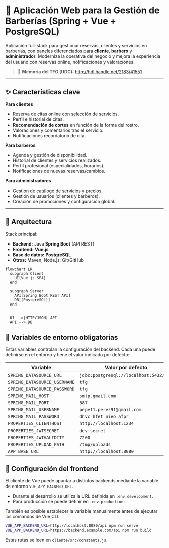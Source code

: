 # 💈 Aplicación Web para la Gestión de Barberías (Spring + Vue + PostgreSQL)

Aplicación full-stack para gestionar reservas, clientes y servicios en barberías, con paneles diferenciados para **cliente**, **barbero** y **administrador**. Moderniza la operativa del negocio y mejora la experiencia del usuario con reservas online, notificaciones y valoraciones.

> 📄 **Memoria del TFG (UDC):** http://hdl.handle.net/2183/41551

---

## ✨ Características clave

**Para clientes**
- Reserva de citas online con selección de servicios.
- Perfil e historial de citas.
- **Recomendación de cortes** en función de la forma del rostro.
- Valoraciones y comentarios tras el servicio.
- Notificaciones recordatorio de cita.

**Para barberos**
- Agenda y gestión de disponibilidad.
- Historial de clientes y servicios realizados.
- Perfil profesional (especialidades, horarios).
- Notificaciones de nuevas reservas/cambios.

**Para administradores**
- Gestión de catálogo de servicios y precios.
- Gestión de usuarios (clientes y barberos).
- Creación de promociones y configuración global.

---

## 🧱 Arquitectura

Stack principal:
- **Backend:** Java **Spring Boot** (API REST)
- **Frontend:** **Vue.js**
- **Base de datos:** **PostgreSQL**
- **Otros:** Maven, Node.js, Git/GitHub

```mermaid
flowchart LR
  subgraph Client
    UI[Vue.js SPA]
  end

  subgraph Server
    API[Spring Boot REST API]
    DB[(PostgreSQL)]
  end


  UI -->|HTTP/JSON| API
  API --> DB
```


## 🔧 Variables de entorno obligatorias

Estas variables controlan la configuración del backend. Cada una puede definirse en el entorno y tiene el valor indicado por defecto:

| Variable | Valor por defecto |
|----------|------------------|
| `SPRING_DATASOURCE_URL` | `jdbc:postgresql://localhost:5432/tfg` |
| `SPRING_DATASOURCE_USERNAME` | `tfg` |
| `SPRING_DATASOURCE_PASSWORD` | `tfg` |
| `SPRING_MAIL_HOST` | `smtp.gmail.com` |
| `SPRING_MAIL_PORT` | `587` |
| `SPRING_MAIL_USERNAME` | `pepe11.perez91@gmail.com` |
| `SPRING_MAIL_PASSWORD` | `dhvc hfet nieo afpr` |
| `PROPERTIES_CLIENTHOST` | `http://localhost:1234` |
| `PROPERTIES_JWTSECRET` | `dev-secret` |
| `PROPERTIES_JWTVALIDITY` | `7200` |
| `PROPERTIES_UPLOAD_PATH` | `/tmp/uploads` |
| `APP_BASE_URL` | `http://localhost:8080` |


## 🔧 Configuración del frontend

El cliente de Vue puede apuntar a distintos backends mediante la
variable de entorno `VUE_APP_BACKEND_URL`.

- Durante el desarrollo se utiliza la URL definida en
  `.env.development`.
- Para producción se puede definir en `.env.production`.

También es posible establecer la variable manualmente antes de ejecutar
los comandos de Vue CLI:

```bash
VUE_APP_BACKEND_URL=http://localhost:8080/api npm run serve
VUE_APP_BACKEND_URL=https://backend.example.com/api npm run build
```

Estas rutas se leen en `cliente/src/constants.js`.

